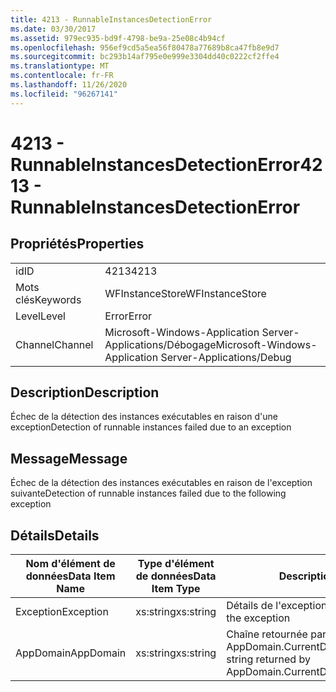 ```yaml
---
title: 4213 - RunnableInstancesDetectionError
ms.date: 03/30/2017
ms.assetid: 979ec935-bd9f-4798-be9a-25e08c4b94cf
ms.openlocfilehash: 956ef9cd5a5ea56f80478a77689b8ca47fb8e9d7
ms.sourcegitcommit: bc293b14af795e0e999e3304dd40c0222cf2ffe4
ms.translationtype: MT
ms.contentlocale: fr-FR
ms.lasthandoff: 11/26/2020
ms.locfileid: "96267141"
---
```

# <a name="4213---runnableinstancesdetectionerror"></a><span data-ttu-id="84d67-102">4213 - RunnableInstancesDetectionError</span><span class="sxs-lookup"><span data-stu-id="84d67-102">4213 - RunnableInstancesDetectionError</span></span>

## <a name="properties"></a><span data-ttu-id="84d67-103">Propriétés</span><span class="sxs-lookup"><span data-stu-id="84d67-103">Properties</span></span>  
  
|||  
|-|-|  
|<span data-ttu-id="84d67-104">id</span><span class="sxs-lookup"><span data-stu-id="84d67-104">ID</span></span>|<span data-ttu-id="84d67-105">4213</span><span class="sxs-lookup"><span data-stu-id="84d67-105">4213</span></span>|  
|<span data-ttu-id="84d67-106">Mots clés</span><span class="sxs-lookup"><span data-stu-id="84d67-106">Keywords</span></span>|<span data-ttu-id="84d67-107">WFInstanceStore</span><span class="sxs-lookup"><span data-stu-id="84d67-107">WFInstanceStore</span></span>|  
|<span data-ttu-id="84d67-108">Level</span><span class="sxs-lookup"><span data-stu-id="84d67-108">Level</span></span>|<span data-ttu-id="84d67-109">Error</span><span class="sxs-lookup"><span data-stu-id="84d67-109">Error</span></span>|  
|<span data-ttu-id="84d67-110">Channel</span><span class="sxs-lookup"><span data-stu-id="84d67-110">Channel</span></span>|<span data-ttu-id="84d67-111">Microsoft-Windows-Application Server-Applications/Débogage</span><span class="sxs-lookup"><span data-stu-id="84d67-111">Microsoft-Windows-Application Server-Applications/Debug</span></span>|  
  
## <a name="description"></a><span data-ttu-id="84d67-112">Description</span><span class="sxs-lookup"><span data-stu-id="84d67-112">Description</span></span>  

 <span data-ttu-id="84d67-113">Échec de la détection des instances exécutables en raison d'une exception</span><span class="sxs-lookup"><span data-stu-id="84d67-113">Detection of runnable instances failed due to an exception</span></span>  
  
## <a name="message"></a><span data-ttu-id="84d67-114">Message</span><span class="sxs-lookup"><span data-stu-id="84d67-114">Message</span></span>  

 <span data-ttu-id="84d67-115">Échec de la détection des instances exécutables en raison de l'exception suivante</span><span class="sxs-lookup"><span data-stu-id="84d67-115">Detection of runnable instances failed due to the following exception</span></span>  
  
## <a name="details"></a><span data-ttu-id="84d67-116">Détails</span><span class="sxs-lookup"><span data-stu-id="84d67-116">Details</span></span>  
  
|<span data-ttu-id="84d67-117">Nom d'élément de données</span><span class="sxs-lookup"><span data-stu-id="84d67-117">Data Item Name</span></span>|<span data-ttu-id="84d67-118">Type d'élément de données</span><span class="sxs-lookup"><span data-stu-id="84d67-118">Data Item Type</span></span>|<span data-ttu-id="84d67-119">Description</span><span class="sxs-lookup"><span data-stu-id="84d67-119">Description</span></span>|  
|--------------------|--------------------|-----------------|  
|<span data-ttu-id="84d67-120">Exception</span><span class="sxs-lookup"><span data-stu-id="84d67-120">Exception</span></span>|<span data-ttu-id="84d67-121">xs:string</span><span class="sxs-lookup"><span data-stu-id="84d67-121">xs:string</span></span>|<span data-ttu-id="84d67-122">Détails de l'exception</span><span class="sxs-lookup"><span data-stu-id="84d67-122">The exception details for the exception</span></span>|  
|<span data-ttu-id="84d67-123">AppDomain</span><span class="sxs-lookup"><span data-stu-id="84d67-123">AppDomain</span></span>|<span data-ttu-id="84d67-124">xs:string</span><span class="sxs-lookup"><span data-stu-id="84d67-124">xs:string</span></span>|<span data-ttu-id="84d67-125">Chaîne retournée par AppDomain.CurrentDomain.FriendlyName.</span><span class="sxs-lookup"><span data-stu-id="84d67-125">The string returned by AppDomain.CurrentDomain.FriendlyName.</span></span>|
